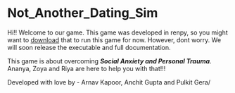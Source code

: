 # Not_Another_Dating_Sim
Hi!! Welcome to our game. This game was developed in renpy, so you might want to [download](https://www.renpy.org/latest.html) that to run this game for now. However, dont worry. We will soon release the executable and full documentation.

This game is about overcoming ***Social Anxiety and Personal Trauma***. Ananya, Zoya and Riya are here to help you with that!!!

Developed with love by - Arnav Kapoor, Anchit Gupta and Pulkit Gera/
